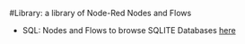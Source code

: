 #Library: a library of Node-Red Nodes and Flows

* SQL: Nodes and Flows to browse SQLITE Databases [here](https://github.com/gbrault/gistfiles/blob/master/lib/SQL/readme.md)
